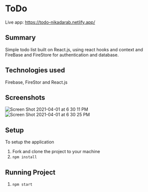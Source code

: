 # ToDo

Live app: https://todo-nikadarab.netlify.app/

## Summary

Simple todo list built on React.js, using react hooks and context and FireBase and FireStore for authentication and database.

## Technologies used

Firebase, FireStor and React.js

## Screenshots

![Screen Shot 2021-04-01 at 6 30 11 PM](https://user-images.githubusercontent.com/43226446/113364193-7cf71d80-9318-11eb-9550-914404325bef.png)
![Screen Shot 2021-04-01 at 6 30 25 PM](https://user-images.githubusercontent.com/43226446/113364196-7e284a80-9318-11eb-9273-c8a1285c41c3.png)

## Setup

To setup the application

1. Fork and clone the project to your machine
2. `npm install`

## Running Project

1. `npm start`
